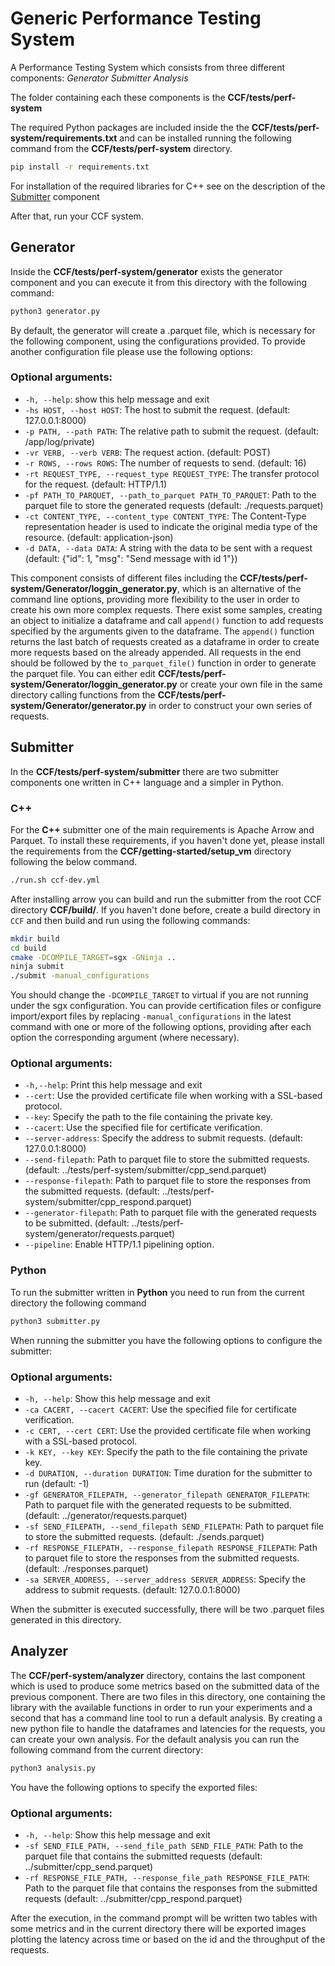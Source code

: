 # Generic Performance Testing System

A Performance Testing System which consists from three different components:
_Generator_
_Submitter_
_Analysis_

The folder containing each these components is the **CCF/tests/perf-system**

The required Python packages are included inside the the  **CCF/tests/perf-system/requirements.txt** and can be installed running the following command from the **CCF/tests/perf-system** directory.

```sh
pip install -r requirements.txt
```

For installation of the required libraries for C++ see on the description of the [Submitter](#submitter) component

After that, run your CCF system.

## Generator

Inside the **CCF/tests/perf-system/generator** exists the generator component and you can execute it from this directory with the following command:

```sh
python3 generator.py
```

By default, the generator will create a .parquet file, which is necessary for the following component, using the configurations provided. To provide another configuration file please use the following options:

### Optional arguments:
- `-h, --help`: show this help message and exit
- `-hs HOST, --host HOST`: The host to submit the request. (default: 127.0.0.1:8000)
- `-p PATH, --path PATH`: The relative path to submit the request. (default: /app/log/private)
- `-vr VERB, --verb VERB`: The request action. (default: POST)
- `-r ROWS, --rows ROWS`: The number of requests to send. (default: 16)
- `-rt REQUEST_TYPE, --request_type REQUEST_TYPE`: The transfer protocol for the request. (default: HTTP/1.1)
- `-pf PATH_TO_PARQUET, --path_to_parquet PATH_TO_PARQUET`: Path to the parquet file to store the generated requests (default: ./requests.parquet)
- `-ct CONTENT_TYPE, --content_type CONTENT_TYPE`: The Content-Type representation header is used to indicate the original media type of the resource. (default: application-json)
- `-d DATA, --data DATA`: A string with the data to be sent with a request (default: {"id": 1, "msg": "Send message with id 1"})

This component consists of different files including the **CCF/tests/perf-system/Generator/loggin_generator.py**, which is an alternative of the command line options, providing more flexibility to the user in order to create his own more complex requests. There exist some samples, creating an object to initialize a dataframe and call `append()` function to add requests specified by the arguments given to the dataframe. The `append()` function returns the last batch of requests created as a dataframe in order to create more requests based on the already appended. 
All requests in the end should be followed by the `to_parquet_file()` function in order to generate the parquet file.
You can either edit **CCF/tests/perf-system/Generator/loggin_generator.py** or create your own file in the same directory calling functions from the **CCF/tests/perf-system/Generator/generator.py** in order to construct your own series of requests.

<a id="submitter"></a>
## Submitter

In the **CCF/tests/perf-system/submitter** there are two submitter components one written in C++ language and a simpler in Python.

### C++

For the **C++** submitter one of the main requirements is Apache Arrow and Parquet. To install these requirements, if you haven't done yet, please install the requirements from the **CCF/getting-started/setup_vm** directory following the below command.

```sh
./run.sh ccf-dev.yml
```

After installing arrow you can build and run the submitter from the root CCF directory **CCF/build/**. If you haven't done before, create a build directory in `CCF` and then build and run using the following commands:

```sh
mkdir build
cd build
cmake -DCOMPILE_TARGET=sgx -GNinja ..
ninja submit
./submit -manual_configurations
```

You should change the `-DCOMPILE_TARGET` to virtual if you are not running under the sgx configuration.
You can provide certification files or configure import/export files by replacing `-manual_configurations` in the latest command with one or more of the following options, providing after each option the corresponding argument (where necessary).

### Optional arguments:
- `-h,--help`: Print this help message and exit
- `--cert`: Use the provided certificate file when working with a SSL-based protocol.
- `--key`: Specify the path to the file containing the private key.
- `--cacert`: Use the specified file for certificate verification.
- `--server-address`: Specify the address to submit requests. (default: 127.0.0.1:8000)
- `--send-filepath`: Path to parquet file to store the submitted requests. (default: ../tests/perf-system/submitter/cpp_send.parquet)
- `--response-filepath`: Path to parquet file to store the responses from the submitted requests. (default: ../tests/perf-system/submitter/cpp_respond.parquet)
- `--generator-filepath`: Path to parquet file with the generated requests to be submitted. (default: ../tests/perf-system/generator/requests.parquet)
- `--pipeline`: Enable HTTP/1.1 pipelining option.

### Python

To run the submitter written in **Python** you need to run from the current directory the following command

```sh
python3 submitter.py
```

When running the submitter you have the following options to configure the submitter:

### Optional arguments:
- `-h, --help`: Show this help message and exit
- `-ca CACERT, --cacert CACERT`: Use the specified file for certificate verification.
- `-c CERT, --cert CERT`: Use the provided certificate file when working with a SSL-based protocol.
- `-k KEY, --key KEY`: Specify the path to the file containing the private key.
- `-d DURATION, --duration DURATION`: Time duration for the submitter to run (default: -1)
- `-gf GENERATOR_FILEPATH, --generator_filepath GENERATOR_FILEPATH`: Path to parquet file with the generated requests to be submitted. (default: ../generator/requests.parquet)
- `-sf SEND_FILEPATH, --send_filepath SEND_FILEPATH`: Path to parquet file to store the submitted requests. (default: ./sends.parquet)
- `-rf RESPONSE_FILEPATH, --response_filepath RESPONSE_FILEPATH`: Path to parquet file to store the responses from the submitted requests. (default: ./responses.parquet)
- `-sa SERVER_ADDRESS, --server_address SERVER_ADDRESS`: Specify the address to submit requests. (default: 127.0.0.1:8000)

When the submitter is executed successfully, there will be two .parquet files generated in this directory.

## Analyzer

The **CCF/perf-system/analyzer** directory, contains the last component which is used to produce some metrics based on the submitted data of the previous component. There are two files in this directory, one containing the library with the available functions in order to run your experiments and a second that has a command line tool to run a default analysis. By creating a new python file to handle the dataframes and latencies for the requests, you can create your own analysis. For the default analysis you can run the following command from the current directory:

```sh
python3 analysis.py
```

You have the following options to specify the exported files:

### Optional arguments:
- `-h, --help`: Show this help message and exit
- `-sf SEND_FILE_PATH, --send_file_path SEND_FILE_PATH`: Path to the parquet file that contains the submitted requests (default: ../submitter/cpp_send.parquet)
- `-rf RESPONSE_FILE_PATH, --response_file_path RESPONSE_FILE_PATH`: Path to the parquet file that contains the responses from the submitted requests (default: ../submitter/cpp_respond.parquet)

After the execution, in the command prompt will be written two tables with some metrics and in the current directory there will be exported images plotting the latency across time or based on the id and the throughput of the requests.
